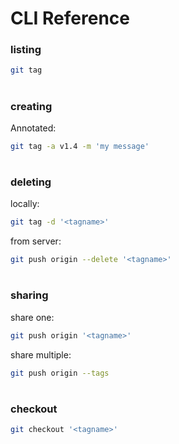 # CLI Reference

### listing
```sh
git tag
```
#
### creating
Annotated:
```sh
git tag -a v1.4 -m 'my message'
```
# 
### deleting
locally:
```sh
git tag -d '<tagname>'
```
from server:
```sh
git push origin --delete '<tagname>'
```
#
### sharing
share one:
```sh
git push origin '<tagname>'
```
share multiple:
```sh
git push origin --tags
```
#
### checkout
```sh
git checkout '<tagname>'
```